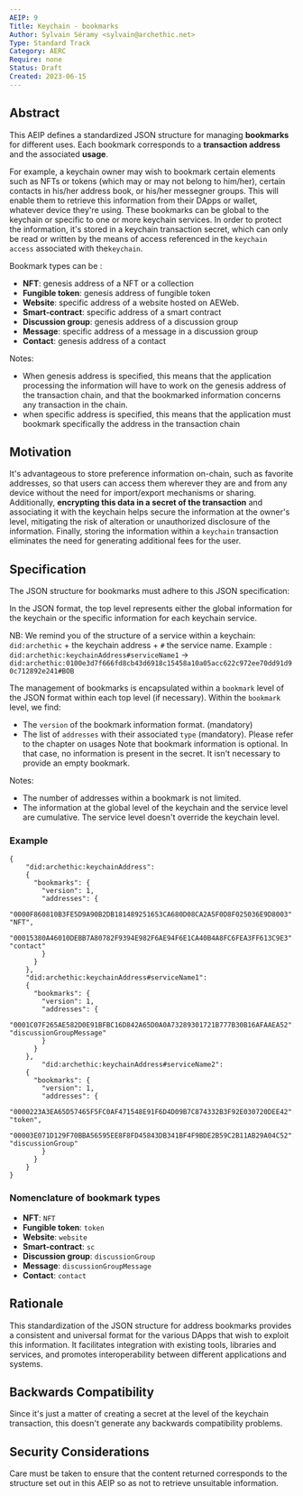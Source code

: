 ```yaml
---
AEIP: 9
Title: Keychain - bookmarks
Author: Sylvain Séramy <sylvain@archethic.net>
Type: Standard Track
Category: AERC
Require: none
Status: Draft
Created: 2023-06-15
---
```


## Abstract
This AEIP defines a standardized JSON structure for managing **bookmarks** for different uses.
Each bookmark corresponds to a **transaction address** and the associated **usage**.

For example, a keychain owner may wish to bookmark certain elements such as NFTs or tokens (which may or may not belong to him/her), certain contacts in his/her address book, or his/her messegner groups.
This will enable them to retrieve this information from their DApps or wallet, whatever device they're using.
These bookmarks can be global to the keychain or specific to one or more keychain services.
In order to protect the information, it's stored in a keychain transaction secret, which can only be read or written by the means of access referenced in the `keychain access` associated with the`keychain`.
 
Bookmark types can be :
- **NFT**: genesis address of a NFT or a collection
- **Fungible token**: genesis address of fungible token
- **Website**: specific address of a website hosted on AEWeb. 
- **Smart-contract**: specific address of a smart contract
- **Discussion group**: genesis address of a discussion group
- **Message**: specific address of a message in a discussion group  
- **Contact**: genesis address of a contact

Notes:
- When genesis address is specified, this means that the application processing the information will have to work on the genesis address of the transaction chain, and that the bookmarked information concerns any transaction in the chain.
- when specific address is specified, this means that the application must bookmark specifically the address in the transaction chain 

## Motivation
It's advantageous to store preference information on-chain, such as favorite addresses, so that users can access them wherever they are and from any device without the need for import/export mechanisms or sharing. 
Additionally, **encrypting this data in a secret of the transaction** and associating it with the keychain helps secure the information at the owner's level, mitigating the risk of alteration or unauthorized disclosure of the information.
Finally, storing the information within a `keychain` transaction eliminates the need for generating additional fees for the user.

## Specification
The JSON structure for bookmarks must adhere to this JSON specification:

In the JSON format, the top level represents either the global information for the keychain or the specific information for each keychain service.

NB: We remind you of the structure of a service within a keychain: `did:archethic` + the keychain address + `#` the service name.
Example : `did:archethic:keychainAddress#serviceName1` -> `did:archethic:0100e3d7f666fd8cb43d6918c15458a10a05acc622c972ee70dd91d90c712892e241#BOB`

The management of bookmarks is encapsulated within a `bookmark` level of the JSON format within each top level (if necessary). Within the `bookmark` level, we find:

- The `version` of the bookmark information format. (mandatory)
- The list of `addresses` with their associated `type` (mandatory). Please refer to the chapter on usages
Note that bookmark information is optional. In that case, no information is present in the secret. 
It isn't necessary to provide an empty bookmark.

Notes:
- The number of addresses within a bookmark is not limited.
- The information at the global level of the keychain and the service level are cumulative. The service level doesn't override the keychain level.

### Example
```jsonc
{
    "did:archethic:keychainAddress": 
    {
      "bookmarks": {
        "version": 1,
        "addresses": {
          "0000F860810B3FE5D9A90B2DB181489251653CA680D08CA2A5F0D8F025036E9D8003": "NFT",
          "00015380A46010DEBB7A80782F9394E982F6AE94F6E1CA40B4A8FC6FEA3FF613C9E3": "contact"
        }
      }
    },
    "did:archethic:keychainAddress#serviceName1":
    {
      "bookmarks": {
        "version": 1,
        "addresses": {
          "0001C07F265AE582D0E91BFBC16D842A65D0A0A73289301721B777B30B16AFAAEA52": "discussionGroupMessage"
        }
      }
    },
		"did:archethic:keychainAddress#serviceName2":
    {
      "bookmarks": {
        "version": 1,
        "addresses": {
          "0000223A3EA65D57465F5FC0AF471548E91F6D4D09B7C874332B3F92E030720DEE42": "token",
          "00003E071D129F70BBA56595EE8F8FD45843DB341BF4F9BDE2B59C2B11AB29A04C52": "discussionGroup"
        }
      }
    }
}
```

### Nomenclature of bookmark types

- **NFT**: `NFT`
- **Fungible token**: `token`
- **Website**: `website`
- **Smart-contract**: `sc`
- **Discussion group**: `discussionGroup`
- **Message**: `discussionGroupMessage` 
- **Contact**: `contact`
  
## Rationale
This standardization of the JSON structure for address bookmarks provides a consistent and universal format for the various DApps that wish to exploit this information. It facilitates integration with existing tools, libraries and services, and promotes interoperability between different applications and systems.

## Backwards Compatibility
Since it's just a matter of creating a secret at the level of the keychain transaction, this doesn't generate any backwards compatibility problems.

## Security Considerations
Care must be taken to ensure that the content returned corresponds to the structure set out in this AEIP so as not to retrieve unsuitable information.